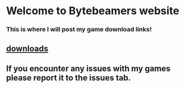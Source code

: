 # Welcome to Bytebeamers website
### This is where I will post my game download links!
## [downloads](https://bytebeamer.github.io/downloads/downloads.html)
## If you encounter any issues with my games please report it to the issues tab.
